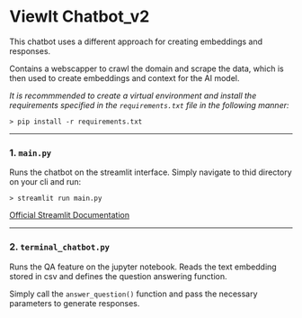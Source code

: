 # ViewIt Chatbot_v2

This chatbot uses a different approach for creating embeddings and responses.

Contains a webscapper to crawl the domain and scrape the data, which is then used to create embeddings and context for the AI model.

_It is recommmended to create a virtual environment and install the requirements specified in the `requirements.txt` file in the following manner:_

    > pip install -r requirements.txt

---
### 1. `main.py`

Runs the chatbot on the streamlit interface. Simply navigate to thid directory on your cli and run:

    > streamlit run main.py

[Official Streamlit Documentation](https://docs.streamlit.io/)

---
### 2. `terminal_chatbot.py`

Runs the QA feature on the jupyter notebook. Reads the text embedding stored in csv and defines the question answering function.

Simply call the `answer_question()` function and pass the necessary parameters to generate responses.